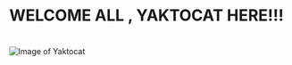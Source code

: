 
# WELCOME ALL , YAKTOCAT HERE!!!<h1>
  ![Image of Yaktocat](https://octodex.github.com/images/yaktocat.png)
